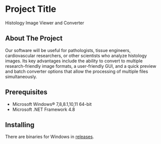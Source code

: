 
# Project Title
Histology Image Viewer and Converter

## About The Project
Our software will be useful for pathologists, tissue engineers, cardiovascular researchers, or other scientists who analyze histology images. Its key advantages include the ability to convert to multiple research-friendly image formats, a user-friendly GUI, and a quick preview and batch converter options that allow the processing of multiple files simultaneously. 

## Prerequisites
- Microsoft Windows® 7,8,8.1,10,11 64-bit
- Microsoft .NET Framework 4.8

## Installing
There are binaries for Windows in [releases](https://github.com/BiomechDevOps/Histology-Image-Viewer-and-Converter/releases).
